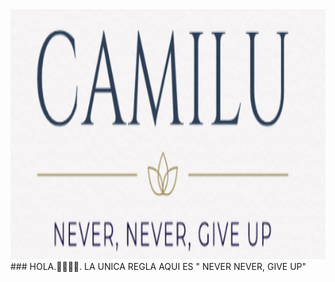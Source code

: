 <img aling="center" src="logo.PNG" width="1100" height="400" >
### HOLA.👋🏻👋🏻. LA UNICA REGLA AQUI  ES " NEVER NEVER, GIVE UP"

<!--
**Anahi020202/Anahi020202** is a ✨ _special_ ✨ repository because its `README.md` (this file) appears on your GitHub profile.

Here are some ideas to get you started:

- 🔭 Actualmente estudio en la Universidad de  las Fuerzas Armadas ESPE ❤️💚.
- 🌱 Actualmente estudio una Tecnologia en Redes y Telecomunicaciones 💙🤍.
- 👯 Busco colaborar con persoans que dominen cableado estructurado y programacion 👩🏻‍💻🖥️💻.
- 🤔 Busco ayuda con programacion 😔🙏🏻.
- 😄 Pueden llamarme CAMILU.
-->
